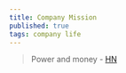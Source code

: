 ```yaml
---
title: Company Mission
published: true
tags: company life
---
```

> Power and money - [HN](https://news.ycombinator.com/item?id=45673603)
